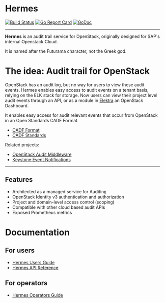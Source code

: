 # Hermes

[![Build Status](https://travis-ci.org/sapcc/hermes.svg?branch=master)](https://travis-ci.org/sapcc/hermes)
[![Go Report Card](https://goreportcard.com/badge/github.com/sapcc/hermes)](https://goreportcard.com/report/github.com/sapcc/hermes)
[![GoDoc](https://godoc.org/github.com/sapcc/hermes?status.svg)](https://godoc.org/github.com/sapcc/hermes)

----

**Hermes** is an audit trail service for OpenStack, originally designed for SAP's internal Openstack Cloud. 

It is named after the Futurama character, not the Greek god.

# The idea: Audit trail for OpenStack

OpenStack has an audit log, but no way for users to view these audit events. Hermes enables easy access 
to audit events on a tenant basis, relying on the ELK stack for storage. Now users can view their project level
audit events through an API, or as a module in [Elektra](https://github.com/sapcc/elektra) an OpenStack Dashboard.

It enables easy access for audit relevant events that occur from OpenStack in an Open Standards CADF Format.
* [CADF Format](http://www.dmtf.org/sites/default/files/standards/documents/DSP0262_1.0.0.pdf)
* [CADF Standards](http://www.dmtf.org/standards/cadf)

Related projects:
* [OpenStack Audit Middleware](https://github.com/sapcc/openstack-audit-middleware)
* [Keystone Event Notifications](https://docs.openstack.org/keystone/pike/advanced-topics/event_notifications.html)

----

## Features 

* Architected as a managed service for Auditing
* OpenStack Identity v3 authentication and authorization
* Project and domain-level access control (scoping)
* Compatible with other cloud based audit APIs 
* Exposed Prometheus metrics

# Documentation

## For users

* [Hermes Users Guide](./docs/users/index.md)
* [Hermes API Reference](./docs/users/hermes-v1-reference.md)

## For operators

* [Hermes Operators Guide](./docs/operators/operators-guide.md)
